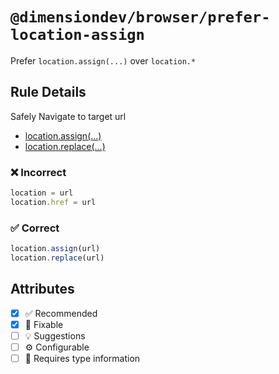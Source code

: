 <!-- begin title -->

# `@dimensiondev/browser/prefer-location-assign`

Prefer `location.assign(...)` over `location.*`

<!-- end title -->

## Rule Details

Safely Navigate to target url

- [location.assign(...)](https://html.spec.whatwg.org/multipage/history.html#dom-location-assign)
- [location.replace(...)](https://html.spec.whatwg.org/multipage/history.html#dom-location-replace)

### :x: Incorrect

```ts
location = url
location.href = url
```

### :white_check_mark: Correct

```ts
location.assign(url)
location.replace(url)
```

## Attributes

<!-- begin attributes -->

- [x] :white_check_mark: Recommended
- [x] :wrench: Fixable
- [ ] :bulb: Suggestions
- [ ] :gear: Configurable
- [ ] :thought_balloon: Requires type information

<!-- end attributes -->
